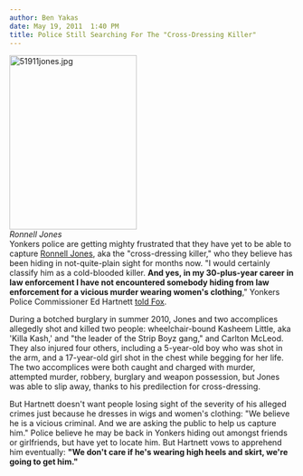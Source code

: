 ```yaml
---
author: Ben Yakas
date: May 19, 2011  1:40 PM
title: Police Still Searching For The "Cross-Dressing Killer"
---
```


<p><span class="mt-enclosure mt-enclosure-image" style="display: inline;"> </span></p><div class="image-left" style=" width:225px; "> <img alt="51911jones.jpg" src="https://web.archive.org/web/20130703153524im_/http://gothamist.com/attachments/byakas/51911jones.jpg" width="225" height="308"> <br> <i>Ronnell Jones</i></div> Yonkers police are getting mighty frustrated that they have yet to be able to capture <a href="https://web.archive.org/web/20130703153524/http://gothamist.com/2011/04/22/police_hunt_cross-dressing_alleged.php">Ronnell Jones</a>, aka the &quot;cross-dressing killer,&quot; who they believe has been hiding in not-quite-plain sight for months now. &quot;I would certainly classify him as a cold-blooded killer. <strong>And yes, in my 30-plus-year career in law enforcement I have not encountered somebody hiding from law enforcement for a vicious murder wearing women&apos;s clothing</strong>,&quot; Yonkers Police Commissioner Ed Hartnett <a href="https://web.archive.org/web/20130703153524/http://www.myfoxny.com/dpp/news/yonkers-police-male-suspect-now-disguised-a-woman-20110518">told Fox</a>. <p></p>

<p>During a botched burglary in summer 2010, Jones and two accomplices allegedly shot and killed two people: wheelchair-bound Kasheem Little, aka &apos;Killa Kash,&apos; and &quot;the leader of the Strip Boyz gang,&quot; and Carlton McLeod. They also injured four others, including a 5-year-old boy who was shot in the arm, and a 17-year-old girl shot in the chest while begging for her life. The two accomplices were both caught and charged with murder, attempted murder, robbery, burglary and weapon possession, but Jones was able to slip away, thanks to his predilection for cross-dressing. </p>

<p>But Hartnett doesn&apos;t want people losing sight of the severity of his alleged crimes just because he dresses in wigs and women&apos;s clothing: &quot;We believe he is a vicious criminal. And we are asking the public to help us capture him.&quot; Police believe he may be back in Yonkers hiding out amongst friends or girlfriends, but have yet to locate him. But Hartnett vows to apprehend him eventually: <strong>&quot;We don&apos;t care if he&apos;s wearing high heels and skirt, we&apos;re going to get him.&quot;</strong></p>